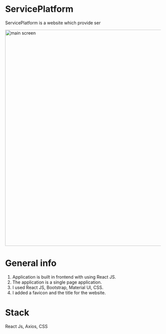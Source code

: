 # ServicePlatform

ServicePlatform is a website which provide ser

<img src="/mainscreen.jpg" width="700" alt="main screen">

# General info

1. Application is built in frontend with using React JS.
3. The application is a single page application.<br/>
3. I used React JS, Bootstrap, Material UI, CSS.<br/>
4. I added a favicon and the title for the website.

# Stack

React Js, Axios, CSS
